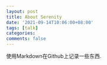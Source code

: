 ```yaml
---
layout: post
title: About Serenity
date: '2021-09-14T10:06:00+08:00'
tags: [talk]
categories: 
comments: false
---
```


使用Markdown在Github上记录一些东西.